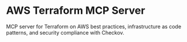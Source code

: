 # AWS Terraform MCP Server

MCP server for Terraform on AWS best practices, infrastructure as code patterns, and security compliance with Checkov.
